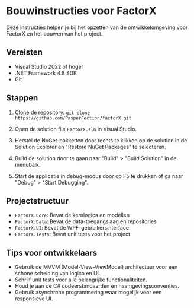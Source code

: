 # Bouwinstructies voor FactorX

Deze instructies helpen je bij het opzetten van de ontwikkelomgeving voor FactorX en het bouwen van het project.

## Vereisten

- Visual Studio 2022 of hoger
- .NET Framework 4.8 SDK
- Git

## Stappen

1. Clone de repository:   ```
   git clone https://github.com/PasperFection/factorX.git   ```

2. Open de solution file `FactorX.sln` in Visual Studio.

3. Herstel de NuGet-pakketten door rechts te klikken op de solution in de Solution Explorer en "Restore NuGet Packages" te selecteren.

4. Build de solution door te gaan naar "Build" > "Build Solution" in de menubalk.

5. Start de applicatie in debug-modus door op F5 te drukken of ga naar "Debug" > "Start Debugging".

## Projectstructuur

- `FactorX.Core`: Bevat de kernlogica en modellen
- `FactorX.Data`: Bevat de data-toegangslaag en repositories
- `FactorX.UI`: Bevat de WPF-gebruikersinterface
- `FactorX.Tests`: Bevat unit tests voor het project

## Tips voor ontwikkelaars

- Gebruik de MVVM (Model-View-ViewModel) architectuur voor een schone scheiding van logica en UI.
- Schrijf unit tests voor alle belangrijke functionaliteiten.
- Houd je aan de C# codeerstandaarden en naamgevingsconventies.
- Gebruik asynchrone programmering waar mogelijk voor een responsieve UI.

